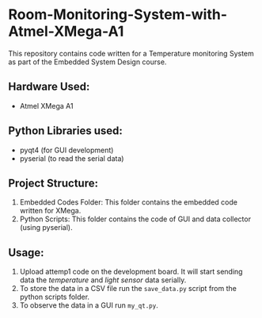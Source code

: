 # Room-Monitoring-System-with-Atmel-XMega-A1

This repository contains code written for a Temperature monitoring System as part of the Embedded System Design course.


## Hardware Used:
- Atmel XMega A1

## Python Libraries used:
- pyqt4 (for GUI development)
- pyserial (to read the serial data)

## Project Structure:
1) Embedded Codes Folder: This folder contains the embedded code written for XMega.
2) Python Scripts: This folder contains the code of GUI and data collector (using pyserial).


## Usage:
1) Upload attemp1 code on the development board. It will start sending data the _temperature_ and _light sensor_ data serially.
2) To store the data in a CSV file run the ```save_data.py``` script from the python scripts folder. 
3) To observe the data in a GUI run ```my_qt.py```.